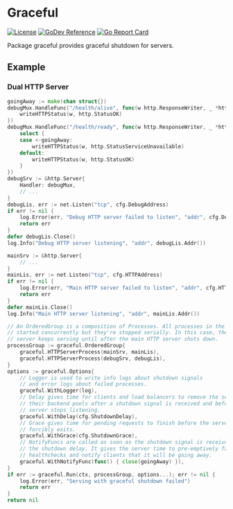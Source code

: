 # Graceful
[![License](https://img.shields.io/badge/license-mit-blue.svg?style=for-the-badge)](https://raw.githubusercontent.com/abursavich/graceful/main/LICENSE)
[![GoDev Reference](https://img.shields.io/static/v1?logo=go&logoColor=white&color=00ADD8&label=dev&message=reference&style=for-the-badge)](https://pkg.go.dev/bursavich.dev/graceful)
[![Go Report Card](https://goreportcard.com/badge/bursavich.dev/graceful?style=for-the-badge)](https://goreportcard.com/report/bursavich.dev/graceful)

Package graceful provides graceful shutdown for servers.


## Example

### Dual HTTP Server

```go
goingAway := make(chan struct{})
debugMux.HandleFunc("/health/alive", func(w http.ResponseWriter, _ *http.Request) {
	writeHTTPStatus(w, http.StatusOK)
})
debugMux.HandleFunc("/health/ready", func(w http.ResponseWriter, _ *http.Request) {
	select {
	case <-goingAway:
		writeHTTPStatus(w, http.StatusServiceUnavailable)
	default:
		writeHTTPStatus(w, http.StatusOK)
	}
})
debugSrv := &http.Server{
	Handler: debugMux,
	// ...
}
debugLis, err := net.Listen("tcp", cfg.DebugAddress)
if err != nil {
	log.Error(err, "Debug HTTP server failed to listen", "addr", cfg.DebugAddress)
	return err
}
defer debugLis.Close()
log.Info("Debug HTTP server listening", "addr", debugLis.Addr())

mainSrv := &http.Server{
	// ...
}
mainLis, err := net.Listen("tcp", cfg.HTTPAddress)
if err != nil {
	log.Error(err, "Main HTTP server failed to listen", "addr", cfg.HTTPAddress)
	return err
}
defer mainLis.Close()
log.Info("Main HTTP server listening", "addr", mainLis.Addr())

// An OrderedGroup is a composition of Processes. All processes in the group are
// started concurrently but they're stopped serially. In this case, the debug HTTP
// server keeps serving until after the main HTTP server shuts down.
processGroup := graceful.OrderedGroup{
	graceful.HTTPServerProcess(mainSrv, mainLis),
	graceful.HTTPServerProcess(debugSrv, debugLis),
}
options := graceful.Options{
	// Logger is used to write info logs about shutdown signals
	// and error logs about failed processes.
	graceful.WithLogger(log),
	// Delay gives time for clients and load balancers to remove the server from
	// their backend pools after a shutdown signal is received and before the
	// server stops listening.
	graceful.WithDelay(cfg.ShutdownDelay),
	// Grace gives time for pending requests to finish before the server
	// forcibly exits.
	graceful.WithGrace(cfg.ShutdownGrace),
	// NotifyFuncs are called as soon as the shutdown signal is received, before
	// the shutdown delay. It gives the server time to pre-emptively fail
	// healthchecks and notify clients that it will be going away.
	graceful.WithNotifyFunc(func() { close(goingAway) }),
}
if err := graceful.Run(ctx, processGroup, options...); err != nil {
	log.Error(err, "Serving with graceful shutdown failed")
	return err
}
return nil
```
